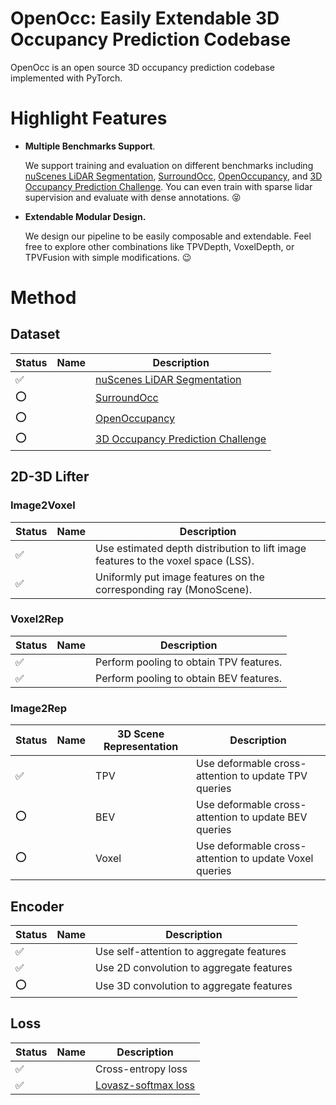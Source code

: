 # OpenOcc: Easily Extendable 3D Occupancy Prediction Codebase
OpenOcc is an open source 3D occupancy prediction codebase implemented with PyTorch.

# Highlight Features

- **Multiple Benchmarks Support**. 

  We support training and evaluation on different benchmarks including [nuScenes LiDAR Segmentation](https://www.nuscenes.org/lidar-segmentation), [SurroundOcc](https://github.com/weiyithu/SurroundOcc), [OpenOccupancy](https://github.com/JeffWang987/OpenOccupancy), and [3D Occupancy Prediction Challenge](https://github.com/CVPR2023-3D-Occupancy-Prediction/CVPR2023-3D-Occupancy-Prediction). You can even train with sparse lidar supervision and evaluate with dense annotations. :stuck_out_tongue_closed_eyes:

- **Extendable Modular Design.** 

  We design our pipeline to be easily composable and extendable. Feel free to explore other combinations like TPVDepth, VoxelDepth, or TPVFusion with simple modifications. :wink:

# Method

## Dataset 

| Status             | Name | Description                                                  |
| ------------------ | ---- | ------------------------------------------------------------ |
| :white_check_mark: |      | [nuScenes LiDAR Segmentation](https://www.nuscenes.org/lidar-segmentation) |
| :o:                |      | [SurroundOcc](https://github.com/weiyithu/SurroundOcc)       |
| :o:                |      | [OpenOccupancy](https://github.com/JeffWang987/OpenOccupancy) |
| :o:                |      | [3D Occupancy Prediction Challenge](https://github.com/CVPR2023-3D-Occupancy-Prediction/CVPR2023-3D-Occupancy-Prediction) |

## 2D-3D Lifter

### Image2Voxel

| Status             | Name  | Description                                            |
| ------------------ | ---- |  ------------------------------------------------------ |
| :white_check_mark: |                           | Use estimated depth distribution to lift image features to the voxel space (LSS). |
| :white_check_mark: |                         | Uniformly put image features on the corresponding ray (MonoScene). |

### Voxel2Rep

| Status             | Name | Description                             |
| ------------------ | ---- | --------------------------------------- |
| :white_check_mark: |      | Perform pooling to obtain TPV features. |
| :white_check_mark: |      | Perform pooling to obtain BEV features. |

### Image2Rep

| Status             | Name | 3D Scene Representation | Description                                            |
| ------------------ | ---- | ----------------------- | ------------------------------------------------------ |
| :white_check_mark: |      | TPV                     | Use deformable cross-attention to update TPV queries   |
| :o:                |      | BEV                     | Use deformable cross-attention to update BEV queries   |
| :o:                |      | Voxel                   | Use deformable cross-attention to update Voxel queries |

## Encoder

| Status             | Name | Description                              |
| ------------------ | ---- | ---------------------------------------- |
| :white_check_mark: |      | Use self-attention to aggregate features |
| :white_check_mark: |      | Use 2D convolution to aggregate features |
| :o:                |      | Use 3D convolution to aggregate features |

## Loss

| Status             | Name | Description                           |
| ------------------ | ---- | ------------------------------------- |
| :white_check_mark: |      | Cross-entropy loss                    |
| :white_check_mark: |      | [Lovasz-softmax loss](Lovasz-softmax) |
